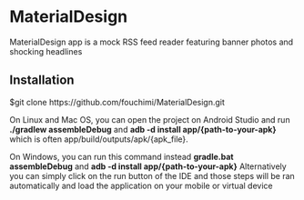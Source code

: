 # MaterialDesign
MaterialDesign app is a mock RSS feed reader featuring banner photos and shocking headlines

<h2>Installation</h2>
$git clone https://github.com/fouchimi/MaterialDesign.git

On Linux and Mac OS, you can open the project on Android Studio and run <b>./gradlew assembleDebug</b> and <b>adb -d install app/{path-to-your-apk}</b> 
which is often app/build/outputs/apk/{apk_file}.

On Windows, you can run this command instead <b>gradle.bat assembleDebug</b> and <b>adb -d install app/{path-to-your-apk}</b>
Alternatively you can simply click on the run button of the IDE and those steps will be ran automatically and load the application on 
your mobile or virtual device
